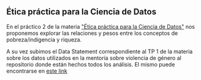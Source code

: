 ## **Ética práctica para la Ciencia de Datos**

En el práctico 2 de la materia ["Ética práctica para la Ciencia de Datos"](https://sites.google.com/view/etica-practica-cd) nos proponemos explorar las relaciones y pesos entre los conceptos de pobreza/indigencia y riqueza.

A su vez subimos el Data Statement correspondiente al TP 1 de la materia sobre los datos utilizados en la mentoría sobre violencia de género al repositorio donde están hechos todos los análisis. El mismo puede encontrarse en [este link](https://github.com/ivanafeldfeber/diplo-datos-mentoria)

